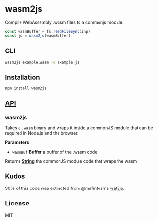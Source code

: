 # wasm2js

Compile WebAssembly .wasm files to a commonjs module.

```js
const wasmBuffer = fs.readFileSync(inp)
const js = wasm2js(wasmBuffer)
```

## CLI

```sh
wasm2js example.wasm -o example.js
```

## Installation

    npm install wasm2js

## [API](https://thlorenz.github.io/wasm2js)

<!-- Generated by documentation.js. Update this documentation by updating the source code. -->

### wasm2js

Takes a `.wasm` binary and wraps it inside a commonJS module that can be required
in Node.js and the browser.

**Parameters**

-   `wasmBuf` **[Buffer](https://nodejs.org/api/buffer.html)** a buffer of the .wasm code

Returns **[String](https://developer.mozilla.org/en-US/docs/Web/JavaScript/Reference/Global_Objects/String)** the commonJS module code that wraps the wasm

## Kudos

90% of this code was extracted from @mafintosh's [wat2js](https://github.com/mafintosh/wat2js).

## License

MIT
